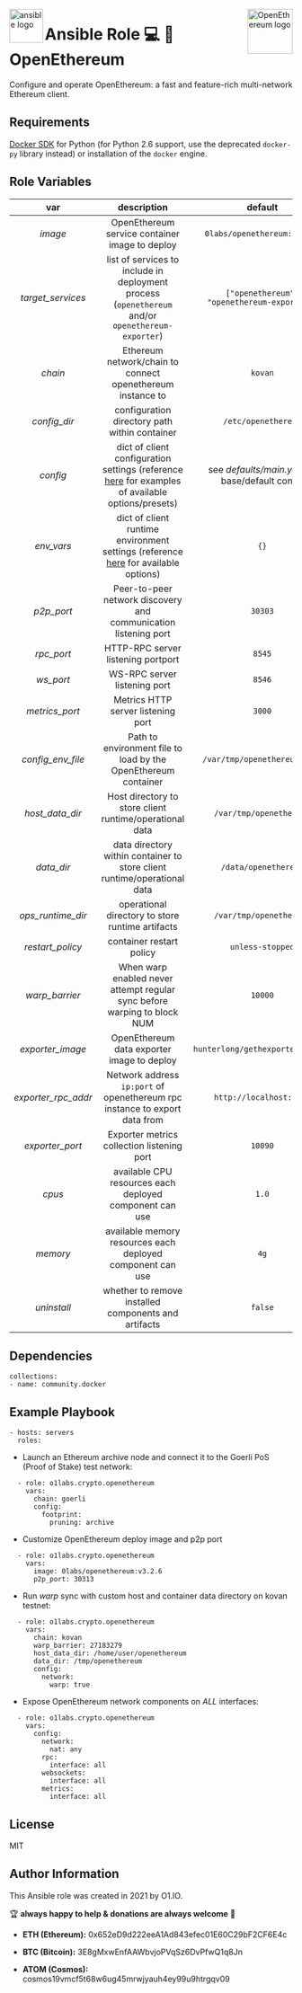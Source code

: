 <p><img src="https://code.benco.io/icon-collection/logos/ansible.svg" alt="ansible logo" title="ansible" align="left" height="60" /></p>
<p><img src="https://openethereum.github.io/images/logo-openethereum.svg" alt="OpenEthereum logo" title="open-ethereum" align="right" height="80" /></p>

Ansible Role 💻 🔗 OpenEthereum
=========

Configure and operate OpenEthereum: a fast and feature-rich multi-network Ethereum client.

Requirements
------------

[Docker SDK](https://docker-py.readthedocs.io/en/stable/) for Python (for Python 2.6 support, use the deprecated `docker-py` library instead) or installation of the `docker` engine.

Role Variables
--------------

| var | description | default |
| :---: | :---: | :---: |
| *image* | OpenEthereum service container image to deploy | `0labs/openethereum:latest` |
| *target_services* | list of services to include in deployment process (`openethereum` and/or `openethereum-exporter`) | `["openethereum", "openethereum-exporter"]` |
| *chain* | Ethereum network/chain to connect openethereum instance to | `kovan` |
| *config_dir* | configuration directory path within container | `/etc/openethereum` |
| *config* | dict of client configuration settings (reference [here](https://github.com/openethereum/openethereum/tree/main/bin/oe/cli) for examples of available options/presets) | see *defaults/main.yml* for base/default config |
| *env_vars* | dict of client runtime environment settings (reference [here](https://github.com/0x0I/container-file-openethereum#operations) for available options) | `{}` |
| *p2p_port* | Peer-to-peer network discovery and communication listening port | `30303` |
| *rpc_port* | HTTP-RPC server listening portport | `8545` |
| *ws_port* | WS-RPC server listening port | `8546` |
| *metrics_port* | Metrics HTTP server listening port | `3000` |
| *config_env_file* | Path to environment file to load by the OpenEthereum container | `/var/tmp/openethereum/.env` |
| *host_data_dir* | Host directory to store client runtime/operational data | `/var/tmp/openethereum` |
| *data_dir* | data directory within container to store client runtime/operational data | `/data/openethereum` |
| *ops_runtime_dir* | operational directory to store runtime artifacts | `/var/tmp/openethereum` |
| *restart_policy* | container restart policy | `unless-stopped` |
| *warp_barrier* | When warp enabled never attempt regular sync before warping to block NUM | `10000` |
| *exporter_image* | OpenEthereum data exporter image to deploy | `hunterlong/gethexporter:latest` |
| *exporter_rpc_addr* | Network address `ip:port` of openethereum rpc instance to export data from | `http://localhost:8545` |
| *exporter_port* | Exporter metrics collection listening port | `10090` |
| *cpus* | available CPU resources each deployed component can use | `1.0` |
| *memory* | available memory resources each deployed component can use | `4g` |
| *uninstall* | whether to remove installed components and artifacts | `false` |

Dependencies
------------
```
collections:
- name: community.docker
```
Example Playbook
----------------
```
- hosts: servers
  roles:
```

* Launch an Ethereum archive node and connect it to the Goerli PoS (Proof of Stake) test network:
```
  - role: o1labs.crypto.openethereum
    vars:
      chain: goerli
      config:
        footprint:
          pruning: archive
```

* Customize OpenEthereum deploy image and p2p port
```
  - role: o1labs.crypto.openethereum
    vars:
      image: 0labs/openethereum:v3.2.6
      p2p_port: 30313
```

* Run *warp* sync with custom host and container data directory on kovan testnet:
```
  - role: o1labs.crypto.openethereum
    vars:
      chain: kovan
      warp_barrier: 27183279
      host_data_dir: /home/user/openethereum
      data_dir: /tmp/openethereum
      config:
        network:
          warp: true
```

* Expose OpenEthereum network components on *ALL* interfaces:
```
  - role: o1labs.crypto.openethereum
    vars:
      config:
        network:
          nat: any
        rpc:
          interface: all
        websockets:
          interface: all
        metrics:
          interface: all
```

License
-------

MIT

Author Information
------------------

This Ansible role was created in 2021 by O1.IO.

🏆 **always happy to help & donations are always welcome** 💸

* **ETH (Ethereum):** 0x652eD9d222eeA1Ad843efec01E60C29bF2CF6E4c

* **BTC (Bitcoin):** 3E8gMxwEnfAAWbvjoPVqSz6DvPfwQ1q8Jn

* **ATOM (Cosmos):** cosmos19vmcf5t68w6ug45mrwjyauh4ey99u9htrgqv09
